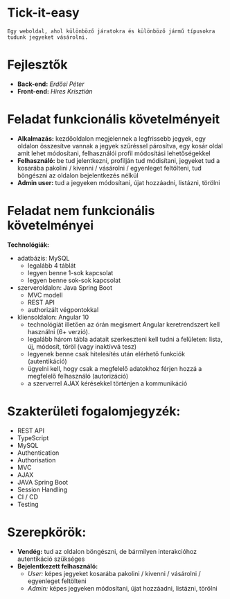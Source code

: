 # Tick-it-easy
```
Egy weboldal, ahol különböző járatokra és különböző jármű típusokra tudunk jegyeket vásárolni.
```
# Fejlesztők
* **Back-end:** *Erdősi Péter*
* **Front-end:** *Hires Krisztián*
# Feladat funkcionális követelményeit
* **Alkalmazás:** kezdőoldalon megjelennek a legfrissebb jegyek, egy oldalon összesítve vannak a jegyek szűréssel párosítva, egy kosár oldal amit lehet módosítani, felhasználói profil módosítási lehetőségekkel
* **Felhasználó:** be tud jelentkezni, profilján tud módisítani, jegyeket tud a kosarába pakolini / kivenni / vásárolni / egyenleget feltölteni, tud böngészni az oldalon bejelentkezés nélkül
* **Admin user:** tud a jegyeken módosítani, újat hozzáadni, listázni, törölni
# Feladat nem funkcionális követelményei
**Technológiák:** 
* adatbázis: MySQL
    - legalább 4 táblát
    - legyen benne 1-sok kapcsolat
    - legyen benne sok-sok kapcsolat
* szerveroldalon: Java Spring Boot
    - MVC modell
    - REST API
    - authorizált végpontokkal
* kliensoldalon: Angular 10
    - technológiát illetően az órán megismert Angular keretrendszert kell használni (6+ verzió).
    - legalább három tábla adatait szerkeszteni kell tudni a felületen: lista, új, módosít, töröl (vagy inaktívvá tesz)
    - legyenek benne csak hitelesítés után elérhető funkciók (autentikáció)
    - ügyelni kell, hogy csak a megfelelő adatokhoz férjen hozzá a megfelelő felhasználó (autorizáció)
    - a szerverrel AJAX kérésekkel történjen a kommunikáció
# Szakterületi fogalomjegyzék:
* REST API
* TypeScript
* MySQL
* Authentication
* Authorisation
* MVC
* AJAX
* JAVA Spring Boot
* Session Handling
* CI / CD
* Testing
# Szerepkörök:
* **Vendég:** tud az oldalon böngészni, de bármilyen interakcióhoz autentikáció szükséges
* **Bejelentkezett felhasználó:**
    - *User:* képes jegyeket kosarába pakolini / kivenni / vásárolni / egyenleget feltölteni
    - *Admin:* képes jegyeken módosítani, újat hozzáadni, listázni, törölni